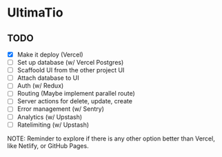 # UltimaTio

## TODO

- [x] Make it deploy (Vercel)
- [ ] Set up database (w/ Vercel Postgres)
- [ ] Scaffoold UI from the other project UI
- [ ] Attach database to UI
- [ ] Auth (w/ Redux)
- [ ] Routing (Maybe implement parallel route)
- [ ] Server actions for delete, update, create
- [ ] Error management (w/ Sentry)
- [ ] Analytics (w/ Upstash)
- [ ] Ratelimiting (w/ Upstash)

NOTE: Reminder to explore if there is any other option better than Vercel, like Netlify, or GitHub Pages.
